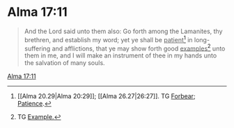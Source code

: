 # Alma 17:11

> And the Lord said unto them also: Go forth among the Lamanites, thy brethren, and establish my word; yet ye shall be <u>patient</u>[^a] in long-suffering and afflictions, that ye may show forth good <u>examples</u>[^b] unto them in me, and I will make an instrument of thee in my hands unto the salvation of many souls.

[Alma 17:11](https://www.churchofjesuschrist.org/study/scriptures/bofm/alma/17?lang=eng&id=p11#p11)


[^a]: [[Alma 20.29|Alma 20:29]]; [[Alma 26.27|26:27]]. TG [Forbear](https://www.churchofjesuschrist.org/study/scriptures/tg/forbear?lang=eng); [Patience](https://www.churchofjesuschrist.org/study/scriptures/tg/patience?lang=eng).
[^b]: TG [Example.](https://www.churchofjesuschrist.org/study/scriptures/tg/example?lang=eng)
